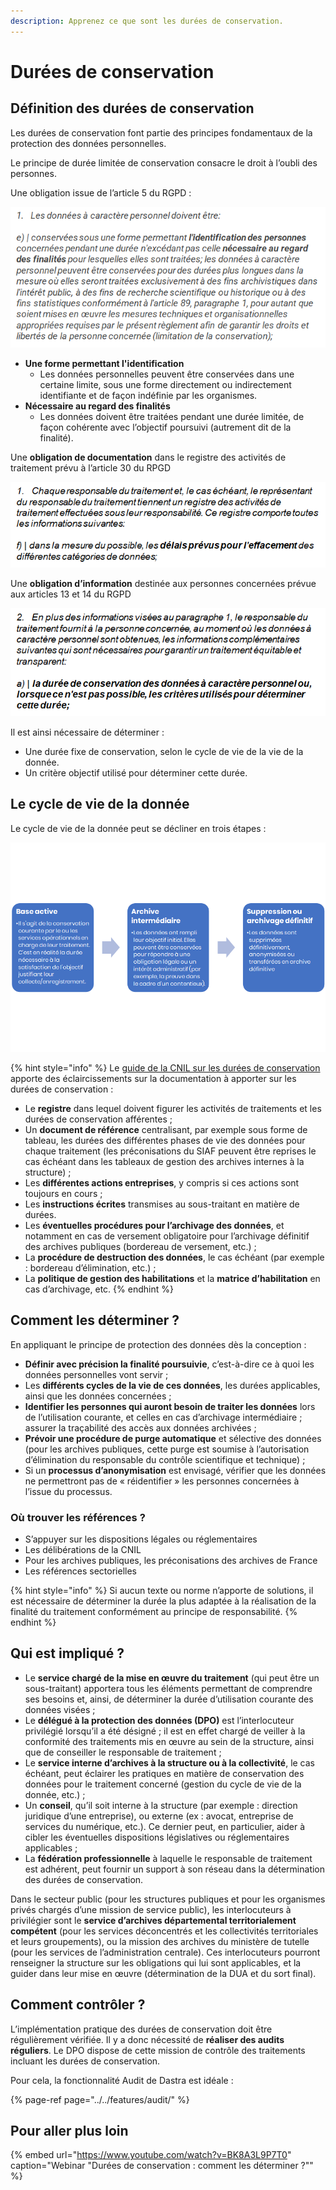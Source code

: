 ```yaml
---
description: Apprenez ce que sont les durées de conservation.
---
```


# Durées de conservation

## Définition des durées de conservation

Les durées de conservation font partie des principes fondamentaux de la protection des données personnelles.

Le principe de durée limitée de conservation consacre le droit à l’oubli des personnes.

Une obligation issue de l’article 5 du RGPD :

![Extrait de l&apos;article 5 du RGPD](../../.gitbook/assets/image%20%28191%29.png)

* **Une forme permettant l'identification**
  * Les données personnelles peuvent être conservées dans une certaine limite, sous une forme directement ou indirectement identifiante et de façon indéfinie par les organismes.
* **Nécessaire au regard des finalités**
  * Les données doivent être traitées pendant une durée limitée, de façon cohérente avec l’objectif poursuivi \(autrement dit de la finalité\).

Une **obligation de documentation** dans le registre des activités de traitement prévu à l’article 30 du RPGD

![Extrait de l&apos;article 30 du RGPD](../../.gitbook/assets/image%20%28192%29.png)

Une **obligation d’information** destinée aux personnes concernées prévue aux articles 13 et 14 du RGPD

![Extrait des articles 13 et 14 du RGPD](../../.gitbook/assets/image%20%28188%29.png)

Il est ainsi nécessaire de déterminer :

* Une durée fixe de conservation, selon le cycle de vie de la vie de la donnée.
* Un critère objectif utilisé pour déterminer cette durée.

## Le cycle de vie de la donnée

Le cycle de vie de la donnée peut se décliner en trois étapes :

![Le cycle de vie de la donn&#xE9;e](../../.gitbook/assets/image%20%28190%29.png)

{% hint style="info" %}
Le [guide de la CNIL sur les durées de conservation](https://www.cnil.fr/sites/default/files/atoms/files/guide_durees_de_conservation.pdf)  apporte des éclaircissements sur la documentation à apporter sur les durées de conservation :

* Le **registre** dans lequel doivent figurer les activités de traitements et les durées de conservation afférentes ;
* Un **document de référence** centralisant, par exemple sous forme de tableau, les durées des différentes phases de vie des données pour chaque traitement \(les préconisations du SIAF peuvent être reprises le cas échéant dans les tableaux de gestion des archives internes à la structure\) ;
* Les **différentes actions entreprises**, y compris si ces actions sont toujours en cours ;
* Les **instructions écrites** transmises au sous-traitant en matière de durées.
* Les **éventuelles procédures pour l’archivage des données**, et notamment en cas de versement obligatoire pour l’archivage définitif des archives publiques \(bordereau de versement, etc.\) ;
* La **procédure de destruction des données**, le cas échéant \(par exemple : bordereau d’élimination, etc.\) ;
* La **politique de gestion des habilitations** et la **matrice d’habilitation** en cas d’archivage, etc.
{% endhint %}

## Comment les déterminer ?

En appliquant le principe de protection des données dès la conception :

* **Définir avec précision la finalité poursuivie**, c’est-à-dire ce à quoi les données personnelles vont servir ;
* Les **différents cycles de la vie de ces données**, les durées applicables, ainsi que les données concernées ;
* **Identifier les personnes qui auront besoin de traiter les données** lors de l’utilisation courante, et celles en cas d’archivage intermédiaire ; assurer la traçabilité des accès aux données archivées ;
* **Prévoir une procédure de purge automatique** et sélective des données \(pour les archives publiques, cette purge est soumise à l’autorisation d’élimination du responsable du contrôle scientifique et technique\) ;
* Si un **processus d’anonymisation** est envisagé, vérifier que les données ne permettront pas de « réidentifier » les personnes concernées à l’issue du processus.

### **Où trouver les références ?**

* S’appuyer sur les dispositions légales ou réglementaires
* Les délibérations de la CNIL
* Pour les archives publiques, les préconisations des archives de France
* Les références sectorielles

{% hint style="info" %}
Si aucun texte ou norme n’apporte de solutions, il est nécessaire de déterminer la durée la plus adaptée à la réalisation de la finalité du traitement conformément au principe de responsabilité.
{% endhint %}

## Qui est impliqué ?

* Le **service chargé de la mise en œuvre du traitement** \(qui peut être un sous-traitant\) apportera tous les éléments permettant de comprendre ses besoins et, ainsi, de déterminer la durée d’utilisation courante des données visées ;
* Le **délégué à la protection des données \(DPO\)** est l’interlocuteur privilégié lorsqu’il a été désigné ; il est en effet chargé de veiller à la conformité des traitements mis en œuvre au sein de la structure, ainsi que de conseiller le responsable de traitement ;
* Le **service interne d’archives à la structure ou à la collectivité**, le cas échéant, peut éclairer les pratiques en matière de conservation des données pour le traitement concerné \(gestion du cycle de vie de la donnée, etc.\) ;
* Un **conseil**, qu’il soit interne à la structure \(par exemple : direction juridique d’une entreprise\), ou externe \(ex : avocat, entreprise de services du numérique, etc.\). Ce dernier peut, en particulier, aider à cibler les éventuelles dispositions législatives ou réglementaires applicables ;
* La **fédération professionnelle** à laquelle le responsable de traitement est adhérent, peut fournir un support à son réseau dans la détermination des durées de conservation.

Dans le secteur public \(pour les structures publiques et pour les organismes privés chargés d’une mission de service public\), les interlocuteurs à privilégier sont le **service d’archives départemental territorialement compétent** \(pour les services déconcentrés et les collectivités territoriales et leurs groupements\), ou la mission des archives du ministère de tutelle \(pour les services de l’administration centrale\). Ces interlocuteurs pourront renseigner la structure sur les obligations qui lui sont applicables, et la guider dans leur mise en œuvre \(détermination de la DUA et du sort final\).

## Comment contrôler ?

L’implémentation pratique des durées de conservation doit être régulièrement vérifiée. Il y a donc nécessité de **réaliser des audits réguliers**. Le DPO dispose de cette mission de contrôle des traitements incluant les durées de conservation.

Pour cela, la fonctionnalité Audit de Dastra est idéale : 

{% page-ref page="../../features/audit/" %}

## Pour aller plus loin

{% embed url="https://www.youtube.com/watch?v=BK8A3L9P7T0" caption="Webinar \"Durées de conservation : comment les déterminer ?\"" %}









